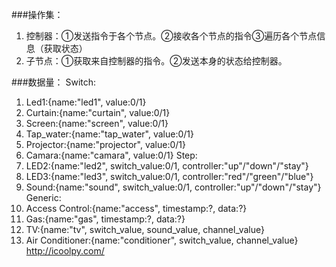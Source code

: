 ###操作集：
  1. 控制器：①发送指令于各个节点。②接收各个节点的指令③遍历各个节点信息（获取状态）
  2. 子节点：①获取来自控制器的指令。②发送本身的状态给控制器。


###数据量：
Switch:
  1. Led1:{name:"led1", value:0/1}
  2. Curtain:{name:"curtain", value:0/1}
  3. Screen:{name:"screen", value:0/1}
  4. Tap_water:{name:"tap_water", value:0/1}
  5. Projector:{name:"projector", value:0/1}
  6. Camara:{name:"camara", value:0/1}
Step:
  6. LED2:{name:"led2", switch_value:0/1, controller:"up"/"down"/"stay"}
  7. LED3:{name:"led3", switch_value:0/1, controller:"red"/"green"/"blue"}
  8. Sound:{name:"sound", switch_value:0/1, controller:"up"/"down"/"stay"}
Generic:
  9. Access Control:{name:"access", timestamp:?, data:?}
  10. Gas:{name:"gas",  timestamp:?, data:?}
  11. TV:{name:"tv", switch_value, sound_value, channel_value}
  12. Air Conditioner:{name:"conditioner", switch_value, channel_value}
http://icoolpy.com/
